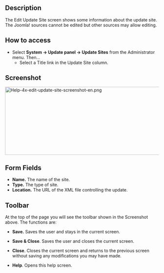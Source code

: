 <!-- Help4.x:Edit_Update_Site -->

## Description

The Edit Update Site screen shows some information about the update
site. The Joomla! sources cannot be edited but other sources may allow
editing.

## How to access

- Select **System **→** Update panel **→** Update Sites** from the
  Administrator menu. Then...
  - Select a Title link in the Update Site column.

## Screenshot

<img
src="https://docs.joomla.org/images/8/8c/Help-4x-edit-update-site-screenshot-en.png"
decoding="async" data-file-width="800" data-file-height="223"
width="800" height="223"
alt="Help-4x-edit-update-site-screenshot-en.png" />

## Form Fields

- **Name.** The name of the site.
- **Type.** The type of site.
- **Location.** The URL of the XML file controlling the update.

## Toolbar

At the top of the page you will see the toolbar shown in the Screenshot
above. The functions are:

- **Save.** Saves the user and stays in the current screen.

<!-- -->

- **Save & Close**. Saves the user and closes the current screen.

<!-- -->

- **Close**. Closes the current screen and returns to the previous
  screen without saving any modifications you may have made.

<!-- -->

- **Help**. Opens this help screen.
